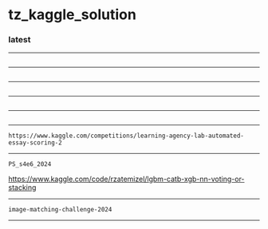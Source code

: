 # tz_kaggle_solution

### latest

---
```

```
---
```

```
---
```

```
---
```

```
---
```

```
---
```
https://www.kaggle.com/competitions/learning-agency-lab-automated-essay-scoring-2
```
---
```
PS_s4e6_2024
```
https://www.kaggle.com/code/rzatemizel/lgbm-catb-xgb-nn-voting-or-stacking

---
```
image-matching-challenge-2024
```
---
